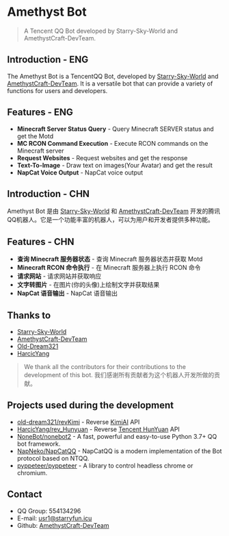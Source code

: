 # Amethyst Bot
> A Tencent QQ Bot developed by Starry-Sky-World and AmethystCraft-DevTeam.
## Introduction - ENG
  The Amethyst Bot is a TencentQQ Bot, developed by [Starry-Sky-World](https://github.com/Starry-Sky-World) and [AmethystCraft-DevTeam](https://github.com/AmethystCraft-DevTeam). It is a versatile bot that can provide a variety of functions for users and developers.
## Features - ENG
  - **Minecraft Server Status Query** - Query Minecraft SERVER status and get the Motd
  - **MC RCON Command Execution** - Execute RCON commands on the Minecraft server
  - **Request Websites** - Request websites and get the response
  - **Text-To-Image** - Draw text on images(Your Avatar) and get the result
  - **NapCat Voice Output** - NapCat voice output
## Introduction - CHN
  Amethyst Bot 是由 [Starry-Sky-World](https://github.com/Starry-Sky-World) 和 [AmethystCraft-DevTeam](https://github.com/AmethystCraft-DevTeam) 开发的腾讯QQ机器人。它是一个功能丰富的机器人，可以为用户和开发者提供多种功能。
## Features - CHN
  - **查询 Minecraft 服务器状态** - 查询 Minecraft 服务器状态并获取 Motd
  - **Minecraft RCON 命令执行** - 在 Minecraft 服务器上执行 RCON 命令
  - **请求网站** - 请求网站并获取响应
  - **文字转图片** - 在图片(你的头像)上绘制文字并获取结果
  - **NapCat 语音输出** - NapCat 语音输出
## Thanks to
  - [Starry-Sky-World](https://github.com/Starry-Sky-World)
  - [AmethystCraft-DevTeam](https://github.com/AmethystCraft-DevTeam)
  - [Old-Dream321](https://github.com/old-dream321)
  - [HarcicYang](https://github.com/HarcicYang)
  > We thank all the contributors for their contributions to the development of this bot.
  > 我们感谢所有贡献者为这个机器人开发所做的贡献。
## Projects used during the development
  - [old-dream321/revKimi](https://github.com/old-dream321/revKimi) - Reverse [KimiAI](https://kimi.ai) API
  - [HarcicYang/rev_Hunyuan](https://github.com/HarcicYang/rev_Hunyuan) - Reverse [Tencent HunYuan](https://hunyuan.tencent.com) API
  - [NoneBot/nonebot2](https://github.com/nonebot/nonebot2) - A fast, powerful and easy-to-use Python 3.7+ QQ bot framework.
  - [NapNeko/NapCatQQ](https://github.com/NapNeko/NapCat) - NapCatQQ is a modern implementation of the Bot protocol based on NTQQ.
  - [pyppeteer/pyppeteer](https://github.com/pyppeteer/pyppeteer) - A library to control headless chrome or chromium.
## Contact
  - QQ Group: 554134296
  - E-mail: usr1@starryfun.icu
  - Github: [AmethystCraft-DevTeam](https://github.com/AmethystCraft-DevTeam)
